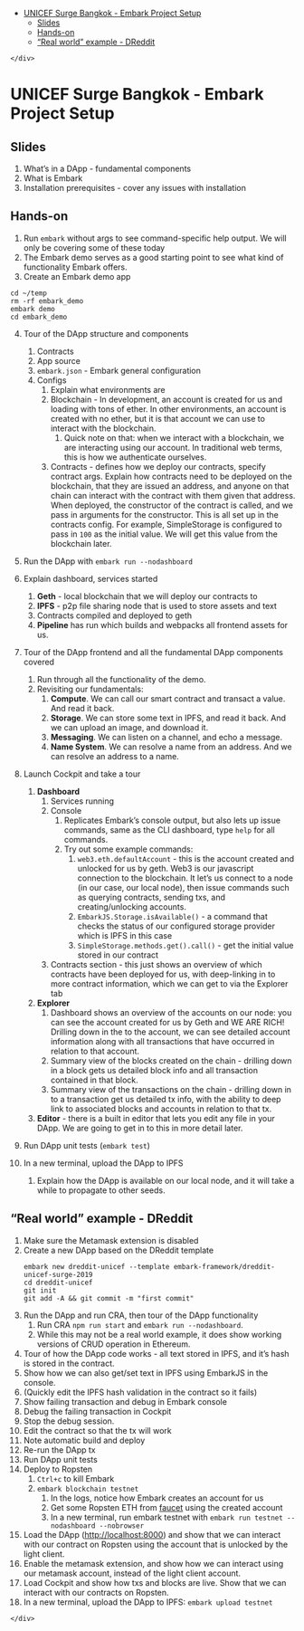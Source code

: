 <!DOCTYPE html>
<html>

<head>
  <meta charset="utf-8">
  <meta name="viewport" content="width=device-width, initial-scale=1.0">
  <title>UNICEF Project Setup using Embark</title>
  <link rel="stylesheet" href="https://stackedit.io/style.css" />
</head>

<body class="stackedit">
  <div class="stackedit__left">
    <div class="stackedit__toc">
      
<ul>
<li><a href="#unicef-surge-bangkok---embark-project-setup">UNICEF Surge Bangkok - Embark Project Setup</a>
<ul>
<li><a href="#slides">Slides</a></li>
<li><a href="#hands-on">Hands-on</a></li>
<li><a href="#real-world-example---dreddit">“Real world” example - DReddit</a></li>
</ul>
</li>
</ul>

    </div>
  </div>
  <div class="stackedit__right">
    <div class="stackedit__html">
      <h1 id="unicef-surge-bangkok---embark-project-setup">UNICEF Surge Bangkok - Embark Project Setup</h1>
<h2 id="slides">Slides</h2>
<ol>
<li>What’s in a DApp - fundamental components</li>
<li>What is Embark</li>
<li>Installation prerequisites - cover any issues with installation</li>
</ol>
<h2 id="hands-on">Hands-on</h2>
<ol>
<li>Run <code>embark</code> without args to see command-specific help output. We will only be covering some of these today</li>
<li>The Embark demo serves as a good starting point to see what kind of functionality Embark offers.</li>
<li>Create an Embark demo app</li>
</ol>
<pre><code>cd ~/temp
rm -rf embark_demo
embark demo
cd embark_demo
</code></pre>
<ol start="4">
<li>
<p>Tour of the DApp structure and components</p>
<ol>
<li>Contracts</li>
<li>App source</li>
<li><code>embark.json</code> - Embark general configuration</li>
<li>Configs
<ol>
<li>Explain what environments are</li>
<li>Blockchain - In development, an account is created for us and loading with tons of ether. In other environments, an account is created with no ether, but it is that account we can use to interact with the blockchain.
<ol>
<li>Quick note on that: when we interact with a blockchain, we are interacting using our account. In traditional web terms, this is how we authenticate ourselves.</li>
</ol>
</li>
<li>Contracts - defines how we deploy our contracts, specify contract args. Explain how contracts need to be deployed on the blockchain, that they are issued an address, and anyone on that chain can interact with the contract with them given that address. When deployed, the constructor of the contract is called, and we pass in arguments for the constructor. This is all set up in the contracts config. For example, SimpleStorage is configured to pass in <code>100</code> as the initial value. We will get this value from the blockchain later.</li>
</ol>
</li>
</ol>
</li>
<li>
<p>Run the DApp with <code>embark run --nodashboard</code></p>
</li>
<li>
<p>Explain dashboard, services started</p>
<ol>
<li><strong>Geth</strong> - local blockchain that we will deploy our contracts to</li>
<li><strong>IPFS</strong> - p2p file sharing node that is used to store assets and text</li>
<li>Contracts compiled and deployed to geth</li>
<li><strong>Pipeline</strong> has run which builds and webpacks all frontend assets for us.</li>
</ol>
</li>
<li>
<p>Tour of the DApp frontend and all the fundamental DApp components covered</p>
<ol>
<li>Run through all the functionality of the demo.</li>
<li>Revisiting our fundamentals:
<ol>
<li><strong>Compute</strong>. We can call our smart contract and transact a value. And read it back.</li>
<li><strong>Storage</strong>. We can store some text in IPFS, and read it back. And we can upload an image, and download it.</li>
<li><strong>Messaging</strong>.  We can listen on a channel, and echo a message.</li>
<li><strong>Name System</strong>.  We can resolve a name from an address.  And we can resolve an address to a name.</li>
</ol>
</li>
</ol>
</li>
<li>
<p>Launch Cockpit and take a tour</p>
<ol>
<li><strong>Dashboard</strong>
<ol>
<li>Services running</li>
<li>Console
<ol>
<li>Replicates Embark’s console output, but also lets up issue commands, same as the CLI dashboard, type <code>help</code> for all commands.</li>
<li>Try out some example commands:
<ol>
<li><code>web3.eth.defaultAccount</code> - this is the account created and unlocked for us by geth. Web3 is our javascript connection to the blockchain. It let’s us connect to a node (in our case, our local node), then issue commands such as querying contracts, sending txs, and creating/unlocking accounts.</li>
<li><code>EmbarkJS.Storage.isAvailable()</code> - a command that checks the status of our configured storage provider which is IPFS in this case</li>
<li><code>SimpleStorage.methods.get().call()</code> - get the initial value stored in our contract</li>
</ol>
</li>
</ol>
</li>
<li>Contracts section - this just shows an overview of which contracts have been deployed for us, with deep-linking in to more contract information, which we can get to via the Explorer tab</li>
</ol>
</li>
<li><strong>Explorer</strong>
<ol>
<li>Dashboard shows an overview of the accounts on our node: you can see the account created for us by Geth and WE ARE RICH! Drilling down in the to the account, we can see detailed account information along with all transactions that have occurred in relation to that account.</li>
<li>Summary view of the blocks created on the chain - drilling down in a block gets us detailed block info and all transaction contained in that block.</li>
<li>Summary view of the transactions on the chain - drilling down in to a transaction get us detailed tx info, with the ability to deep link to associated blocks and accounts in relation to that tx.</li>
</ol>
</li>
<li><strong>Editor</strong> - there is a built in editor that lets you edit any file in your DApp. We are going to get in to this in more detail later.</li>
</ol>
</li>
<li>
<p>Run DApp unit tests (<code>embark test</code>)</p>
</li>
<li>
<p>In a new terminal, upload the DApp to IPFS</p>
<ol>
<li>Explain how the DApp is available on our local node, and it will take a while to propagate to other seeds.</li>
</ol>
</li>
</ol>
<h2 id="real-world-example---dreddit">“Real world” example - DReddit</h2>
<ol>
<li>Make sure the Metamask extension is disabled</li>
<li>Create a new DApp based on the DReddit template<pre><code>embark new dreddit-unicef --template embark-framework/dreddit-unicef-surge-2019
cd dreddit-unicef
git init
git add -A &amp;&amp; git commit -m "first commit"
</code></pre>
</li>
<li>Run the DApp and run CRA, then tour of the DApp functionality
<ol>
<li>Run CRA <code>npm run start</code> and <code>embark run --nodashboard</code>.</li>
<li>While this may not be a real world example, it does show working versions of CRUD operation in Ethereum.</li>
</ol>
</li>
<li>Tour of how the DApp code works - all text stored in IPFS, and it’s hash is stored in the contract.</li>
<li>Show how we can also get/set text in IPFS using EmbarkJS in the console.</li>
<li>(Quickly edit the IPFS hash validation in the contract so it fails)</li>
<li>Show failing transaction and debug in Embark console</li>
<li>Debug the failing transaction in Cockpit</li>
<li>Stop the debug session.</li>
<li>Edit the contract so that the tx will work</li>
<li>Note automatic build and deploy</li>
<li>Re-run the DApp tx</li>
<li>Run DApp unit tests</li>
<li>Deploy to Ropsten
<ol>
<li><code>Ctrl+c</code> to kill Embark</li>
<li><code>embark blockchain testnet</code>
<ol>
<li>In the logs, notice how Embark creates an account for us</li>
<li>Get some Ropsten ETH from <a href="https://faucet.ropsten.be/">faucet</a> using the created account</li>
<li>In a new terminal, run embark testnet with <code>embark run testnet --nodashboard --nobrowser</code></li>
</ol>
</li>
</ol>
</li>
<li>Load the DApp (<a href="http://localhost:8000">http://localhost:8000</a>) and show that we can interact with our contract on Ropsten using the account that is unlocked by the light client.</li>
<li>Enable the metamask extension, and show how we can interact using our metamask account, instead of the light client account.</li>
<li>Load Cockpit and show how txs and blocks are live. Show that we can interact with our contracts on Ropsten.</li>
<li>In a new terminal, upload the DApp to IPFS: <code>embark upload testnet</code></li>
</ol>

    </div>
  </div>
</body>

</html>
